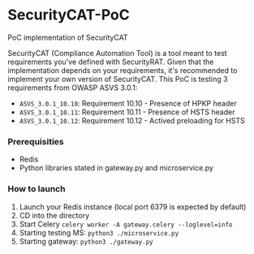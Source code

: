 # SecurityCAT-PoC
PoC implementation of SecurityCAT

SecurityCAT (Compliance Automation Tool) is a tool meant to test requirements you've defined with SecurityRAT. 
Given that the implementation depends on your requirements, it's recommended to implement your own version of SecurityCAT. 
This PoC is testing 3 requirements from OWASP ASVS 3.0.1:
 * ```ASVS_3.0.1_10.10```: Requirement 10.10 - Presence of HPKP header
 * ```ASVS_3.0.1_10.11```: Requirement 10.11 - Presence of HSTS header
 * ```ASVS_3.0.1_10.12```: Requirement 10.12 - Actived preloading for HSTS
 
 ### Prerequisities
 * Redis
 * Python libraries stated in gateway.py and microservice.py
 
 ### How to launch
1. Launch your Redis instance (local port 6379 is expected by default)
2. CD into the directory
3. Start Celery ```celery worker -A gateway.celery --loglevel=info```
4. Starting testing MS: ```python3 ./microservice.py``` 
5. Starting gateway:  ```python3 ./gateway.py``` 
